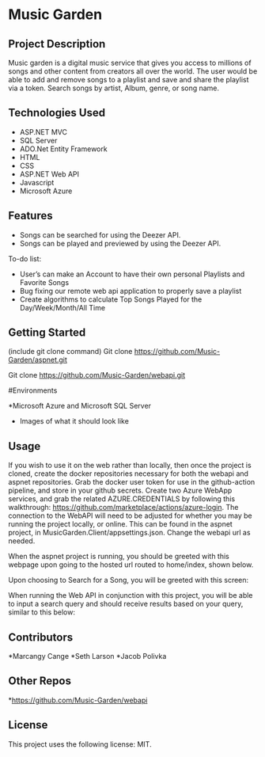 # Music Garden

## Project Description

Music garden is a digital music service that gives you access to millions of songs and other content from creators all over the world. The user would be able to add and remove songs to a playlist and save and share the playlist via a token. Search songs by artist, Album, genre, or song name.


## Technologies Used

* ASP.NET MVC 
* SQL Server
* ADO.Net Entity Framework
* HTML
* CSS
* ASP.NET Web API
* Javascript
* Microsoft Azure


## Features

* Songs can be searched for using the Deezer API.
* Songs can be played and previewed by using the Deezer API.

To-do list:
* User’s can make an Account to have their own personal Playlists and Favorite Songs
* Bug fixing our remote web api application to properly save a playlist
* Create algorithms to calculate Top Songs Played for the Day/Week/Month/All Time


## Getting Started

(include git clone command)
Git clone https://github.com/Music-Garden/aspnet.git

Git clone https://github.com/Music-Garden/webapi.git


#Environments

*Microsoft Azure and Microsoft SQL Server

- Images of what it should look like


## Usage


If you wish to use it on the web rather than locally, then once the project is cloned, create the docker repositories necessary for both the webapi and aspnet repositories. Grab the docker user token for use in the github-action pipeline, and store in your github secrets.
Create two Azure WebApp services, and grab the related AZURE.CREDENTIALS by following this walkthrough: https://github.com/marketplace/actions/azure-login.
The connection to the WebAPI will need to be adjusted for whether you may be running the project locally, or online. This can be found in the aspnet project, in MusicGarden.Client/appsettings.json. Change the webapi url as needed.

When the aspnet project is running, you should be greeted with this webpage upon going to the hosted url routed to home/index, shown below.

Upon choosing to Search for a Song, you will be greeted with this screen:

When running the Web API in conjunction with this project, you will be able to input a search query and should receive results based on your query, similar to this below:

## Contributors

*Marcangy Cange
*Seth Larson
*Jacob Polivka

## Other Repos

*https://github.com/Music-Garden/webapi

## License

This project uses the following license: MIT.
